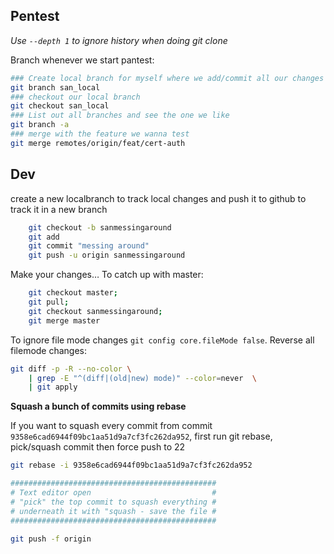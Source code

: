 ## Pentest

*Use `--depth 1` to ignore history when doing git clone*

Branch whenever we start pantest:

```bash
### Create local branch for myself where we add/commit all our changes
git branch san_local
### checkout our local branch
git checkout san_local
### List out all branches and see the one we like
git branch -a
### merge with the feature we wanna test
git merge remotes/origin/feat/cert-auth
```



## Dev

create a new localbranch to track local changes and push it to github to track it in a new branch

```bash
    git checkout -b sanmessingaround
    git add 
    git commit "messing around"
    git push -u origin sanmessingaround
```
Make your changes… To catch up with master:

```bash
    git checkout master; 
    git pull; 
    git checkout sanmessingaround; 
    git merge master
```


To ignore file mode changes `git config core.fileMode false`. Reverse all filemode changes:

```bash
git diff -p -R --no-color \
    | grep -E "^(diff|(old|new) mode)" --color=never  \
    | git apply
```

**Squash a bunch of commits using rebase**

If you want to squash every commit from commit `9358e6cad6944f09bc1aa51d9a7cf3fc262da952`, first run git rebase, pick/squash commit then force push to 22

```bash
git rebase -i 9358e6cad6944f09bc1aa51d9a7cf3fc262da952

##############################################
# Text editor open                           #
# "pick" the top commit to squash everything #
# underneath it with "squash - save the file #
##############################################

git push -f origin
```